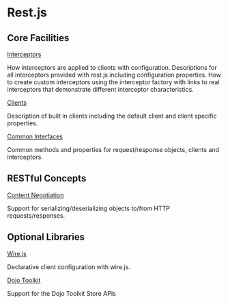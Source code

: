 # Rest.js


## Core Facilities

[Interceptors](interceptors.md)

How interceptors are applied to clients with configuration.  Descriptions for all interceptors provided with rest.js including configuration properties. How to create custom interceptors using the interceptor factory with links to real interceptors that demonstrate different interceptor characteristics.


[Clients](clients.md)

Description of built in clients including the default client and client specific properties.


[Common Interfaces](interfaces.md)

Common methods and properties for request/response objects, clients and interceptors.


## RESTful Concepts

[Content Negotiation](mime.md)

Support for serializing/deserializing objects to/from HTTP requests/responses.


## Optional Libraries

[Wire.js](wire.md)

Declarative client configuration with wire.js.


[Dojo Toolkit](dojo.md)

Support for the Dojo Toolkit Store APIs
